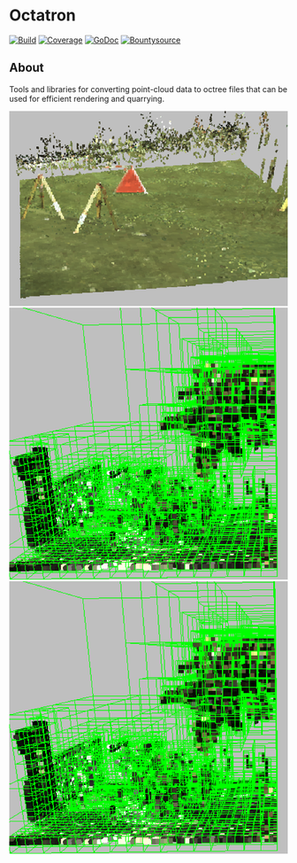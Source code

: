 # Octatron

[![Build](https://drone.io/github.com/andreas-jonsson/octatron/status.png)](https://drone.io/github.com/andreas-jonsson/octatron/latest)
[![Coverage](https://coveralls.io/repos/andreas-jonsson/octatron/badge.svg?branch=master&service=github)](https://coveralls.io/github/andreas-jonsson/octatron?branch=master)
[![GoDoc](https://img.shields.io/badge/godoc-reference-blue.svg)](https://godoc.org/github.com/andreas-jonsson/octatron/pack)
[![Bountysource](https://api.bountysource.com/badge/team?team_id=95482)](https://www.bountysource.com/teams/octatron)

## About

Tools and libraries for converting point-cloud data to octree files that can be used for efficient rendering and quarrying.

![raytracer](https://raw.githubusercontent.com/andreas-jonsson/octatron/master/assets/screenshot1.png)
![raytracer](https://raw.githubusercontent.com/andreas-jonsson/octatron/master/assets/screenshot2.png)
![raytracer](https://raw.githubusercontent.com/andreas-jonsson/octatron/master/assets/screenshot2.png)
